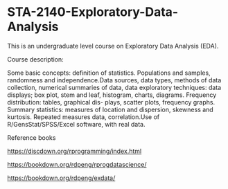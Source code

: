 # STA-2140-Exploratory-Data-Analysis
This is an undergraduate level course on Exploratory Data Analysis (EDA). 

Course description:

Some basic concepts: definition of statistics. Populations and samples, randomness
and independence.Data sources, data types, methods of data collection, numerical
summaries of data, data exploratory techniques: data displays; box plot, stem and
leaf, histogram, charts, diagrams. Frequency distribution: tables, graphical dis-
plays, scatter plots, frequency graphs. Summary statistics: measures of location
and dispersion, skewness and kurtosis. Repeated measures data, correlation.Use of
R/GensStat/SPSS/Excel software, with real data.


Reference books

https://discdown.org/rprogramming/index.html 

https://bookdown.org/rdpeng/rprogdatascience/

https://bookdown.org/rdpeng/exdata/
